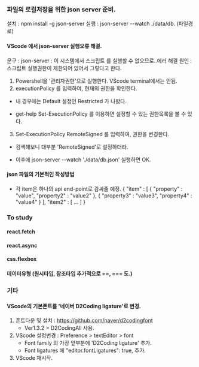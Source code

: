 ### 파일의 로컬저장을 위한 json server 준비.
설치 : npm install -g json-server
실행 : json-server --watch ./data/db. (파일경로)

#### VScode 에서 json-server 실행오류 해결.
문구 : json-server : 이 시스템에서 스크립트 를 실행할 수 없으므로..에러 해결
원인 : 스크립트 실행권한이 제한되어 있어서 그렇다고 한다.

1) Powershell을 '관리자권한'으로 실행한다. VScode terminal에서는 안됨.
2) executionPolicy 를 입력하여, 현재의 권한을 확인한다. 
- 내 경우에는 Default 설정인 Restricted 가 나왔다.
* get-help Set-ExecutionPolicy 를 이용하면 설정할 수 있는 권한목록을 볼 수 있다.

3) Set-ExecutionPolicy RemoteSigned 를 입력하여, 권한을 변경한다.
- 검색해보니 대부분 'RemoteSigned'로 설정하더라.
* 이후에 json-server --watch './data/db.json' 실행하면 OK.

#### json 파일의 기본적인 작성방법
- 각 item은 하나의 api end-point로 감싸줄 예정.
{
    "item" : [
        {
            "property" : "value",
            "property2" : "value2"
        },
        {
            "property3" : "value3",
            "property4" : "value4"
        }
    ],
    "item2" : [ ... ]
}

### To study
#### react.fetch
#### react.async
#### css.flexbox
#### 데이터유형 (원시타입, 참조타입 추가적으로 ==, === 도.)

### 기타
#### VScode의 기본폰트를 '네이버 D2Coding ligature'로 변경.
1) 폰트다운 및 설치 : https://github.com/naver/d2codingfont 
    - Ver1.3.2 > D2CodingAll 사용.
2) VScode 설정변경 : Preference > textEditor > font
    - Font family 의 가장 앞부분에 'D2Coding ligature' 추가.
    - Font ligatures 에 "editor.fontLigatures": true, 추가.
3) VScode 재시작.

